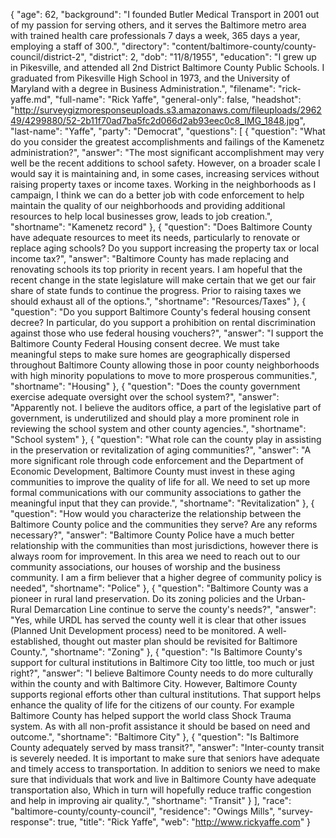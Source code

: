 {
  "age": 62,
  "background": "I founded Butler Medical Transport in 2001 out of my passion for serving others, and it serves the Baltimore metro area with trained health care professionals 7 days a week, 365 days a year, employing a staff of 300.",
  "directory": "content/baltimore-county/county-council/district-2",
  "district": 2,
  "dob": "11/8/1955",
  "education": "I grew up in Pikesville, and attended all 2nd District Baltimore County Public Schools. I graduated from Pikesville High School in 1973, and the University of Maryland with a degree in Business Administration.",
  "filename": "rick-yaffe.md",
  "full-name": "Rick Yaffe",
  "general-only": false,
  "headshot": "http://surveygizmoresponseuploads.s3.amazonaws.com/fileuploads/296249/4299880/52-2b11f70ad7ba5fc2d066d2ab93eec0c8_IMG_1848.jpg",
  "last-name": "Yaffe",
  "party": "Democrat",
  "questions": [
    {
      "question": "What do you consider the greatest accomplishments and failings of the Kamenetz administration?",
      "answer": "The most significant accomplishment may very well be the recent additions to school safety. However, on a broader scale I would say it is maintaining and, in some cases, increasing services without raising property taxes or income taxes. Working in the neighborhoods as I campaign, I think we can do a better job with code enforcement to help maintain the quality of our neighborhoods and providing additional resources to help local businesses grow, leads to job creation.",
      "shortname": "Kamenetz record"
    },
    {
      "question": "Does Baltimore County have adequate resources to meet its needs, particularly to renovate or replace aging schools? Do you support increasing the property tax or local income tax?",
      "answer": "Baltimore County has made replacing and renovating schools its top priority in recent years. I am hopeful that the recent change in the state legislature will make certain that we get our fair share of state funds to continue the progress. Prior to raising taxes we should exhaust all of the options.",
      "shortname": "Resources/Taxes"
    },
    {
      "question": "Do you support Baltimore County's federal housing consent decree? In particular, do you support a prohibition on rental discrimination against those who use federal housing vouchers?",
      "answer": "I support the Baltimore County Federal Housing consent decree. We must take meaningful steps to make sure homes are geographically dispersed throughout Baltimore County allowing those in poor county neighborhoods with high minority populations to move to more prosperous communities.",
      "shortname": "Housing"
    },
    {
      "question": "Does the county government exercise adequate oversight over the school system?",
      "answer": "Apparently not. I believe the auditors office, a part of the legislative part of government, is underutilized and should play a more prominent role in reviewing the school system and other county agencies.",
      "shortname": "School system"
    },
    {
      "question": "What role can the county play in assisting in the preservation or revitalization of aging communities?",
      "answer": "A more significant role through code enforcement and the Department of Economic Development, Baltimore County must invest in these aging communities to improve the quality of life for all. We need to set up more formal communications with our community associations to gather the meaningful input that they can provide.",
      "shortname": "Revitalization"
    },
    {
      "question": "How would you characterize the relationship between the Baltimore County police and the communities they serve? Are any reforms necessary?",
      "answer": "Baltimore County Police have a much better relationship with the communities than most jurisdictions, however there is always room for improvement. In this area we need to reach out to our community associations, our houses of worship and the business community. I am a firm believer that a higher degree of community policy is needed",
      "shortname": "Police"
    },
    {
      "question": "Baltimore County was a pioneer in rural land preservation. Do its zoning policies and the Urban-Rural Demarcation Line continue to serve the county's needs?",
      "answer": "Yes, while URDL has served the county well it is clear that other issues (Planned Unit Development process) need to be monitored. A well-established, thought out master plan should be revisited for Baltimore County.",
      "shortname": "Zoning"
    },
    {
      "question": "Is Baltimore County's support for cultural institutions in Baltimore City too little, too much or just right?",
      "answer": "I believe Baltimore County needs to do more culturally within the county and with Baltimore City. However, Baltimore County supports regional efforts other than cultural institutions. That support helps enhance the quality of life for the citizens of our county. For example Baltimore County has helped support the world class Shock Trauma system. As with all non-profit assistance it should be based on need and outcome.",
      "shortname": "Baltimore City"
    },
    {
      "question": "Is Baltimore County adequately served by mass transit?",
      "answer": "Inter-county transit is severely needed. It is important to make sure that seniors have adequate and timely access to transportation. In addition to seniors we need to make sure that individuals that work and live in Baltimore County have adequate transportation also, Which in turn will hopefully reduce traffic congestion and help in improving air quality.",
      "shortname": "Transit"
    }
  ],
  "race": "baltimore-county/county-council",
  "residence": "Owings Mills",
  "survey-response": true,
  "title": "Rick Yaffe",
  "web": "http://www.rickyaffe.com"
}
